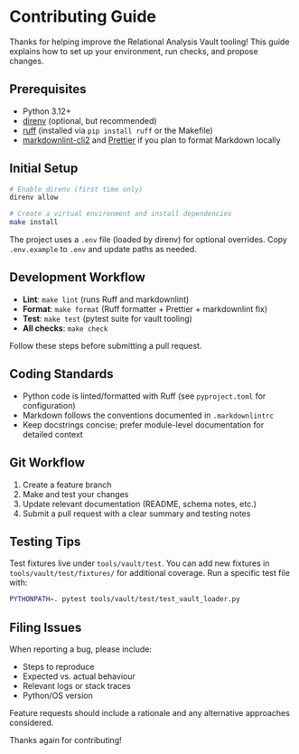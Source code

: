 # Contributing Guide

Thanks for helping improve the Relational Analysis Vault tooling! This guide explains how to set up your environment, run checks, and propose changes.

## Prerequisites

- Python 3.12+
- [direnv](https://direnv.net/) (optional, but recommended)
- [ruff](https://docs.astral.sh/ruff/) (installed via `pip install ruff` or the Makefile)
- [markdownlint-cli2](https://github.com/DavidAnson/markdownlint-cli2) and [Prettier](https://prettier.io/) if you plan to format Markdown locally

## Initial Setup

```bash
# Enable direnv (first time only)
direnv allow

# Create a virtual environment and install dependencies
make install
```

The project uses a `.env` file (loaded by direnv) for optional overrides. Copy `.env.example` to `.env` and update paths as needed.

## Development Workflow

- **Lint**: `make lint` (runs Ruff and markdownlint)
- **Format**: `make format` (Ruff formatter + Prettier + markdownlint fix)
- **Test**: `make test` (pytest suite for vault tooling)
- **All checks**: `make check`

Follow these steps before submitting a pull request.

## Coding Standards

- Python code is linted/formatted with Ruff (see `pyproject.toml` for configuration)
- Markdown follows the conventions documented in `.markdownlintrc`
- Keep docstrings concise; prefer module-level documentation for detailed context

## Git Workflow

1. Create a feature branch
2. Make and test your changes
3. Update relevant documentation (README, schema notes, etc.)
4. Submit a pull request with a clear summary and testing notes

## Testing Tips

Test fixtures live under `tools/vault/test`. You can add new fixtures in `tools/vault/test/fixtures/` for additional coverage. Run a specific test file with:

```bash
PYTHONPATH=. pytest tools/vault/test/test_vault_loader.py
```

## Filing Issues

When reporting a bug, please include:

- Steps to reproduce
- Expected vs. actual behaviour
- Relevant logs or stack traces
- Python/OS version

Feature requests should include a rationale and any alternative approaches considered.

Thanks again for contributing!
